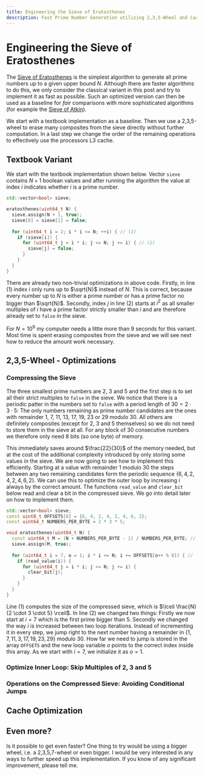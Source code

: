 ```yaml
---
title: Engineering the Sieve of Eratosthenes
description: Fast Prime Number Generation utilizing 2,3,5-Wheel and Cache Locality
---
```


# Engineering the Sieve of Eratosthenes

The [Sieve of Eratosthenes](https://en.wikipedia.org/wiki/Sieve_of_Eratosthenes) is the simplest algorithm to generate all prime numbers up to a given upper bound $N$.
Although there are faster algorithms to do this, we only consider the classical variant in this post and try to implement it as fast as possible.
Such an optimized version can then be used as a baseline for *fair* comparisons with more sophisticated algorithms (for example the [Sieve of Atkin](https://en.wikipedia.org/wiki/Sieve_of_Atkin)).

We start with a textbook implementation as a baseline.
Then we use a 2,3,5-wheel to erase many composites from the sieve directly without further computation.
In a last step we change the order of the remaining operations to effectively use the processors L3 cache.

## Textbook Variant

We start with the textbook implementation shown below.
Vector `sieve` contains $N + 1$ boolean values and after running the algorithm the value at index $i$ indicates whether $i$ is a prime number.
```c++
std::vector<bool> sieve;

eratosthenes(uint64_t N) {
  sieve.assign(N + 1, true);
  sieve[0] = sieve[1] = false;
  
  for (uint64_t i = 2; i * i <= N; ++i) { // (1)
    if (sieve[i]) {
      for (uint64_t j = i * i; j <= N; j += i) { // (2)
        sieve[j] = false;
      }
    }
  }
}
```
There are already two non-trivial optimizations in above code.
Firstly, in line (1) index $i$ only runs up to $\sqrt{N}$ instead of $N$.
This is correct, because every number up to $N$ is either a prime number or has a prime factor no bigger than $\sqrt{N}$.
Secondly, index $j$ in line (2) starts at $i^2$ as all smaller multiples of $i$ have a prime factor strictly smaller than $i$ and are therefore already set to `false` in the sieve.

For $N = 10^9$ my computer needs a little more than $9$ seconds for this variant.
Most time is spent erasing composites from the sieve and we will see next how to reduce the amount work necessary.

## 2,3,5-Wheel - Optimizations

### Compressing the Sieve

The three smallest prime numbers are $2$, $3$ and $5$ and the first step is to set all their strict multiples to `false` in the sieve.
We notice that there is a periodic patter in the numbers set to `false` with a period length of $30 = 2 \cdot 3 \cdot 5$:
The only numbers remaining as prime number candidates are the ones with remainder $1$, $7$, $11$, $13$, $17$, $19$, $23$ or $29$ modulo $30$.
All others are definitely composites (except for $2$, $3$ and $5$ themselves) so we do not need to store them in the sieve at all.
For any block of $30$ consecutive numbers we therefore only need $8$ bits (so one byte) of memory.

This immediately saves around $\frac{22}{30}$ of the memory needed, but at the cost of the additional complexity introduced by only storing some values in the sieve.
We are now going to see how to implement this efficiently.
Starting at a value with remainder $1$ modulo $30$ the steps between any two remaining candidates form the periodic sequence $\{6,4,2,4,2,4,6,2\}$.
We can use this to optimize the outer loop by increasing $i$ always by the correct amount.
The functions `read_value` and `clear_bit` below read and clear a bit in the compressed sieve.
We go into detail later on how to implement them.
```c++
std::vector<bool> sieve;
const uint8_t OFFSETS[8] = {6, 4, 2, 4, 2, 4, 6, 2};
const uint64_t NUMBERS_PER_BYTE = 2 * 3 * 5;

void eratosthenes(uint64_t N) {
  const uint64_t M = (N + NUMBERS_PER_BYTE - 1) / NUMBERS_PER_BYTE; // (1)
  sieve.assign(M, true);
  
  for (uint64_t i = 7, o = 1; i * i <= N; i += OFFSETS[o++ % 8]) { // (2)
    if (read_value(i)) {
      for (uint64_t j = i * i; j <= N; j += i) {
        clear_bit(j);
      }
    }
  }
}
```
Line (1) computes the size of the compressed sieve, which is $\lceil \frac{N}{2 \cdot 3 \cdot 5} \rceil$.
In line (2) we changed two things:
Firstly we now start at $i = 7$ which is the first prime bigger than $5$.
Secondly we changed the way $i$ is increased between two loop iterations.
Instead of incrementing it in every step, we jump right to the next number having a remainder in $\{1,7,11,3,17,19,23,29\}$ modulo $30$.
How far we need to jump is stored in the array `OFFSETS` and the new loop variable $o$ points to the correct index inside this array.
As we start with $i = 7$, we initialize it as $o = 1$.

### Optimize Inner Loop: Skip Multiples of $2$, $3$ and $5$

### Operations on the Compressed Sieve: Avoiding Conditional Jumps

## Cache Optimization

## Even more?
Is it possible to get even faster?
One thing to try would be using a bigger wheel, i.e. a 2,3,5,7-wheel or even bigger.
I would be very interested in any ways to further speed up this implementation.
If you know of any significant improvement, please tell me.
